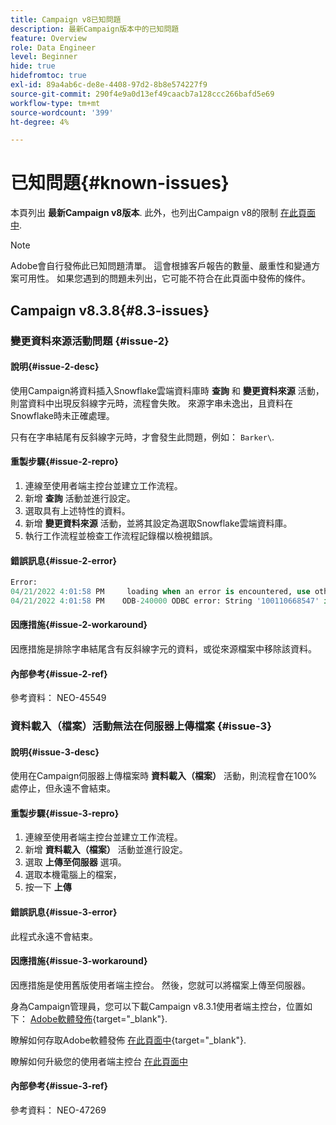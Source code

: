 ```yaml
---
title: Campaign v8已知問題
description: 最新Campaign版本中的已知問題
feature: Overview
role: Data Engineer
level: Beginner
hide: true
hidefromtoc: true
exl-id: 89a4ab6c-de8e-4408-97d2-8b8e574227f9
source-git-commit: 290f4e9a0d13ef49caacb7a128ccc266bafd5e69
workflow-type: tm+mt
source-wordcount: '399'
ht-degree: 4%

---
```


# 已知問題{#known-issues}

本頁列出 **最新Campaign v8版本**. 此外，也列出Campaign v8的限制 [在此頁面中](ac-guardrails.md).


>[!NOTE]
>
>Adobe會自行發佈此已知問題清單。 這會根據客戶報告的數量、嚴重性和變通方案可用性。 如果您遇到的問題未列出，它可能不符合在此頁面中發佈的條件。

## Campaign v8.3.8{#8.3-issues}

### 變更資料來源活動問題 {#issue-2}

#### 說明{#issue-2-desc}

使用Campaign將資料插入Snowflake雲端資料庫時 **查詢** 和 **變更資料來源** 活動，則當資料中出現反斜線字元時，流程會失敗。 來源字串未逸出，且資料在Snowflake時未正確處理。

只有在字串結尾有反斜線字元時，才會發生此問題，例如： `Barker\`.


#### 重製步驟{#issue-2-repro}

1. 連線至使用者端主控台並建立工作流程。
1. 新增 **查詢** 活動並進行設定。
1. 選取具有上述特性的資料。
1. 新增 **變更資料來源** 活動，並將其設定為選取Snowflake雲端資料庫。
1. 執行工作流程並檢查工作流程記錄檔以檢視錯誤。


#### 錯誤訊息{#issue-2-error}

```sql
Error:
04/21/2022 4:01:58 PM     loading when an error is encountered, use other values such as 'SKIP_FILE' or 'CONTINUE' for the ON_ERROR option. For more information on loading options, please run 'info loading_data' in a SQL client. SQLState: 22000
04/21/2022 4:01:58 PM    ODB-240000 ODBC error: String '100110668547' is too long and would be truncated   File 'wkf1656797_21_1_3057430574#458516uploadPart0.chunk.gz', line 1, character 0   Row 90058, column "WKF1656797_21_1"["SCARRIER_ROUTE":13]   If you would like to continue
```

#### 因應措施{#issue-2-workaround}

因應措施是排除字串結尾含有反斜線字元的資料，或從來源檔案中移除該資料。


#### 內部參考{#issue-2-ref}

參考資料： NEO-45549


### 資料載入（檔案）活動無法在伺服器上傳檔案 {#issue-3}

#### 說明{#issue-3-desc}

使用在Campaign伺服器上傳檔案時 **資料載入（檔案）** 活動，則流程會在100%處停止，但永遠不會結束。

#### 重製步驟{#issue-3-repro}

1. 連線至使用者端主控台並建立工作流程。
1. 新增 **資料載入（檔案）** 活動並進行設定。
1. 選取 **上傳至伺服器** 選項。
1. 選取本機電腦上的檔案，
1. 按一下 **上傳**


#### 錯誤訊息{#issue-3-error}

此程式永遠不會結束。

#### 因應措施{#issue-3-workaround}

因應措施是使用舊版使用者端主控台。 然後，您就可以將檔案上傳至伺服器。

身為Campaign管理員，您可以下載Campaign v8.3.1使用者端主控台，位置如下： [Adobe軟體發佈](https://experience.adobe.com/#/downloads/content/software-distribution/en/campaign.html?1_group.propertyvalues.property=.%2Fjcr%3Acontent%2Fmetadata%2Fdc%3Aversion&amp;1_group.propertyvalues.operation=equals&amp;1_group.propertyvalues.0_values=target-version%3Acampaign%2F8&amp;orderby=%40jcr%3Acontent%2Fjcr%3AlastModified&amp;orderby.sort=desc&amp;layout=list&amp;p.offset=0&amp;p.limit=4){target="_blank"}.

瞭解如何存取Adobe軟體發佈 [在此頁面中](https://experienceleague.adobe.com/docs/experience-cloud/software-distribution/home.html?lang=zh-Hant){target="_blank"}.

瞭解如何升級您的使用者端主控台 [在此頁面中](connect.md)

#### 內部參考{#issue-3-ref}

參考資料： NEO-47269

